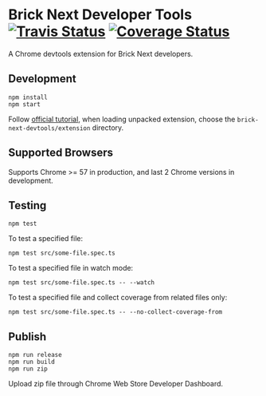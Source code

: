 # Brick Next Developer Tools [![Travis Status](https://travis-ci.com/easyops-cn/brick-next-devtools.svg?branch=master)](https://travis-ci.com/easyops-cn/brick-next-devtools) [![Coverage Status](https://coveralls.io/repos/github/easyops-cn/brick-next-devtools/badge.svg?branch=master)](https://coveralls.io/github/easyops-cn/brick-next-devtools)

A Chrome devtools extension for Brick Next developers.

## Development

```
npm install
npm start
```

Follow [official tutorial](https://developer.chrome.com/extensions/getstarted), when loading unpacked extension, choose the `brick-next-devtools/extension` directory.

## Supported Browsers

Supports Chrome >= 57 in production, and last 2 Chrome versions in development.

## Testing

```
npm test
```

To test a specified file:

```
npm test src/some-file.spec.ts
```

To test a specified file in watch mode:

```
npm test src/some-file.spec.ts -- --watch
```

To test a specified file and collect coverage from related files only:

```
npm test src/some-file.spec.ts -- --no-collect-coverage-from
```

## Publish

```
npm run release
npm run build
npm run zip
```

Upload zip file through Chrome Web Store Developer Dashboard.
